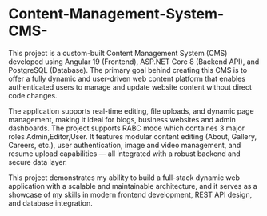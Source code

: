 # Content-Management-System-CMS-
This project is a custom-built Content Management System (CMS) developed using Angular 19 (Frontend), ASP.NET Core 8 (Backend API), and PostgreSQL (Database). The primary goal behind creating this CMS is to offer a fully dynamic and user-driven web content platform that enables authenticated users to manage and update website content without direct code changes.

The application supports real-time editing, file uploads, and dynamic page management, making it ideal for blogs, business websites and admin dashboards. The project supports RABC mode which containes 3 major roles Admin,Editor,User. It features modular content editing (About, Gallery, Careers, etc.), user authentication, image and video management, and resume upload capabilities — all integrated with a robust backend and secure data layer.

This project demonstrates my ability to build a full-stack dynamic web application with a scalable and maintainable architecture, and it serves as a showcase of my skills in modern frontend development, REST API design, and database integration.
